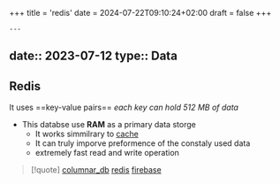 +++
title = 'redis'
date = 2024-07-22T09:10:24+02:00
draft = false
+++

    ---
date:: 2023-07-12
type:: Data
---
## Redis 
It uses ==key-value pairs==
*each key can hold 512 MB of data*
- This databse use **RAM** as a primary data storge 
	- It works simmilrary to [cache](/nixos/cache.md) 
	- It can truly imporve preformence of the constaly used data 
	- extremely fast read and write operation
 
>[!quote] [columnar_db](/databases/columnar_db.md) [redis](/databases/redis.md) [firebase](/databases/firebase.md)